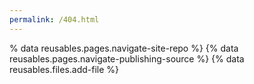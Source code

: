```yaml
---
permalink: /404.html
---
```


% data reusables.pages.navigate-site-repo %} {% data reusables.pages.navigate-publishing-source %} {% data reusables.files.add-file %}